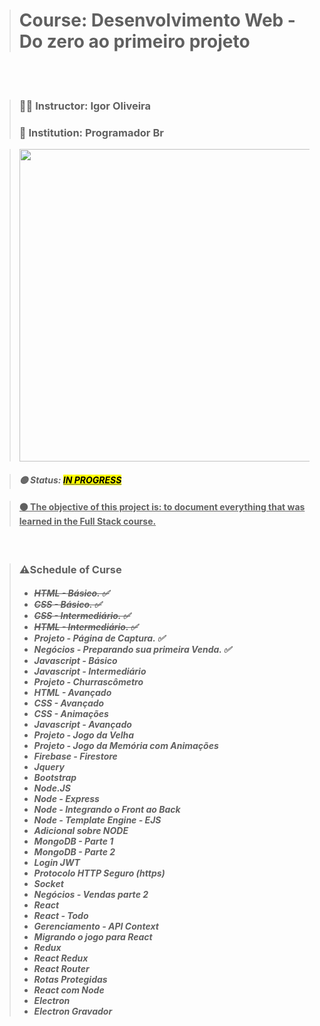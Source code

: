 > # Course: Desenvolvimento Web - Do zero ao primeiro projeto

<br><br>

> ### 👨‍🏫 Instructor: Igor Oliveira
> ### 🏢 Institution: Programador Br 

> <a href="https://programadorbr.com/"><img src="https://programadorbr.com/assets/content/images/logo_progbr_blue.png" style="width: 500px; height: 500px;"></a>


> <em><strong><h4>🟡 Status:  <ins><mark> IN PROGRESS </ins></mark></em></strong></h4>

> <h4><ins>🟠 The objective of this project is: to document everything that was learned in the Full Stack course. </h4>
<br>

>### ⚠️Schedule of Curse
> <h5><strong>
> <ul>
> <li><del>HTML - Básico. ✅</li>
> <li><del>CSS - Básico. ✅</li>
> <li><del>CSS - Intermediário. ✅</li>
> <li><del>HTML - Intermediário. ✅</li>
> <li>Projeto - Página de Captura. ✅</li>
> <li>Negócios - Preparando sua primeira Venda.  ✅</li>
> <li>Javascript - Básico</li>
> <li>Javascript - Intermediário</li>
> <li>Projeto - Churrascômetro</li>
> <li>HTML - Avançado</li>
> <li>CSS - Avançado</li>
> <li>CSS - Animações</li>
> <li>Javascript - Avançado</li>
> <li>Projeto - Jogo da Velha</li>
> <li>Projeto - Jogo da Memória com Animações</li>
> <li>Firebase - Firestore</li>
> <li>Jquery</li>
> <li>Bootstrap</li>
> <li>Node.JS</li>
> <li>Node - Express</li>
> <li>Node - Integrando o Front ao Back</li>
> <li>Node - Template Engine - EJS</li>
> <li>Adicional sobre NODE</li>
> <li>MongoDB - Parte 1</li>
> <li>MongoDB - Parte 2</li>
> <li>Login JWT</li>
> <li>Protocolo HTTP Seguro (https)</li>
> <li>Socket</li>
> <li>Negócios - Vendas parte 2</li>
> <li>React</li>
> <li>React - Todo</li>
> <li>Gerenciamento - API Context</li>
> <li>Migrando o jogo para React</li>
> <li>Redux</li>
> <li>React Redux</li>
> <li>React Router</li>
> <li>Rotas Protegidas</li>
> <li>React com Node</li>
> <li>Electron</li>
> <li>Electron Gravador</li>
> </ul>
> </h5>
